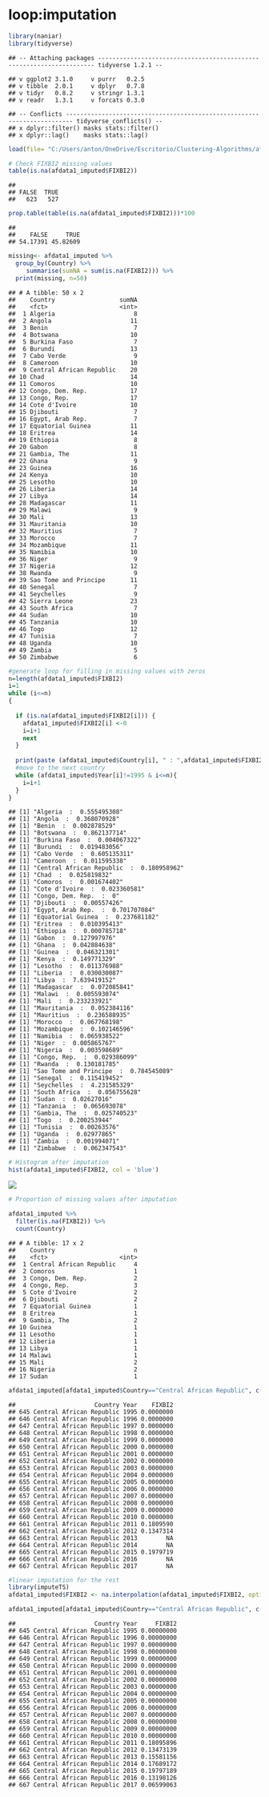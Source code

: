 loop:imputation
================

``` r
library(naniar)
library(tidyverse)
```

    ## -- Attaching packages --------------------------------------------------------------------- tidyverse 1.2.1 --

    ## v ggplot2 3.1.0     v purrr   0.2.5
    ## v tibble  2.0.1     v dplyr   0.7.8
    ## v tidyr   0.8.2     v stringr 1.3.1
    ## v readr   1.3.1     v forcats 0.3.0

    ## -- Conflicts ------------------------------------------------------------------------ tidyverse_conflicts() --
    ## x dplyr::filter() masks stats::filter()
    ## x dplyr::lag()    masks stats::lag()

``` r
load(file= "C:/Users/anton/OneDrive/Escritorio/Clustering-Algorithms/afdata1_imputed.Rdata")
```

``` r
# Check FIXBI2 missing values
table(is.na(afdata1_imputed$FIXBI2))
```

    ## 
    ## FALSE  TRUE 
    ##   623   527

``` r
prop.table(table(is.na(afdata1_imputed$FIXBI2)))*100
```

    ## 
    ##    FALSE     TRUE 
    ## 54.17391 45.82609

``` r
missing<- afdata1_imputed %>% 
  group_by(Country) %>% 
     summarise(sumNA = sum(is.na(FIXBI2))) %>% 
  print(missing, n=50)
```

    ## # A tibble: 50 x 2
    ##    Country                  sumNA
    ##    <fct>                    <int>
    ##  1 Algeria                      8
    ##  2 Angola                      11
    ##  3 Benin                        7
    ##  4 Botswana                    10
    ##  5 Burkina Faso                 7
    ##  6 Burundi                     13
    ##  7 Cabo Verde                   9
    ##  8 Cameroon                    10
    ##  9 Central African Republic    20
    ## 10 Chad                        14
    ## 11 Comoros                     10
    ## 12 Congo, Dem. Rep.            17
    ## 13 Congo, Rep.                 17
    ## 14 Cote d'Ivoire               10
    ## 15 Djibouti                     7
    ## 16 Egypt, Arab Rep.             7
    ## 17 Equatorial Guinea           11
    ## 18 Eritrea                     14
    ## 19 Ethiopia                     8
    ## 20 Gabon                        8
    ## 21 Gambia, The                 11
    ## 22 Ghana                        9
    ## 23 Guinea                      16
    ## 24 Kenya                       10
    ## 25 Lesotho                     10
    ## 26 Liberia                     14
    ## 27 Libya                       14
    ## 28 Madagascar                  11
    ## 29 Malawi                       9
    ## 30 Mali                        13
    ## 31 Mauritania                  10
    ## 32 Mauritius                    7
    ## 33 Morocco                      7
    ## 34 Mozambique                  11
    ## 35 Namibia                     10
    ## 36 Niger                        9
    ## 37 Nigeria                     12
    ## 38 Rwanda                       9
    ## 39 Sao Tome and Principe       11
    ## 40 Senegal                      7
    ## 41 Seychelles                   9
    ## 42 Sierra Leone                23
    ## 43 South Africa                 7
    ## 44 Sudan                       10
    ## 45 Tanzania                    10
    ## 46 Togo                        12
    ## 47 Tunisia                      7
    ## 48 Uganda                      10
    ## 49 Zambia                       5
    ## 50 Zimbabwe                     6

``` r
#generate loop for filling in missing values with zeros
n=length(afdata1_imputed$FIXBI2)
i=1
while (i<=n)
{
  
  if (is.na(afdata1_imputed$FIXBI2[i])) {
    afdata1_imputed$FIXBI2[i] <-0
    i=i+1
    next
  }
  
  print(paste (afdata1_imputed$Country[i], " : ",afdata1_imputed$FIXBI2[i]))
  #move to the next country
  while (afdata1_imputed$Year[i]!=1995 & i<=n){
    i=i+1
  }
}
```

    ## [1] "Algeria  :  0.555495308"
    ## [1] "Angola  :  0.368070928"
    ## [1] "Benin  :  0.002878529"
    ## [1] "Botswana  :  0.862137714"
    ## [1] "Burkina Faso  :  0.004067322"
    ## [1] "Burundi  :  0.019483056"
    ## [1] "Cabo Verde  :  0.605135311"
    ## [1] "Cameroon  :  0.011595338"
    ## [1] "Central African Republic  :  0.180958962"
    ## [1] "Chad  :  0.025819832"
    ## [1] "Comoros  :  0.001674402"
    ## [1] "Cote d'Ivoire  :  0.023360581"
    ## [1] "Congo, Dem. Rep.  :  0"
    ## [1] "Djibouti  :  0.00557426"
    ## [1] "Egypt, Arab Rep.  :  0.701707084"
    ## [1] "Equatorial Guinea  :  0.237681182"
    ## [1] "Eritrea  :  0.010395413"
    ## [1] "Ethiopia  :  0.000785718"
    ## [1] "Gabon  :  0.127997976"
    ## [1] "Ghana  :  0.042884638"
    ## [1] "Guinea  :  0.046321301"
    ## [1] "Kenya  :  0.149771329"
    ## [1] "Lesotho  :  0.011376988"
    ## [1] "Liberia  :  0.030030087"
    ## [1] "Libya  :  7.639419152"
    ## [1] "Madagascar  :  0.072085841"
    ## [1] "Malawi  :  0.005593074"
    ## [1] "Mali  :  0.233233921"
    ## [1] "Mauritania  :  0.052384116"
    ## [1] "Mauritius  :  0.236588935"
    ## [1] "Morocco  :  0.067768198"
    ## [1] "Mozambique  :  0.102146596"
    ## [1] "Namibia  :  0.065938522"
    ## [1] "Niger  :  0.005865767"
    ## [1] "Nigeria  :  0.003598689"
    ## [1] "Congo, Rep.  :  0.029386099"
    ## [1] "Rwanda  :  0.130181785"
    ## [1] "Sao Tome and Principe  :  0.784545089"
    ## [1] "Senegal  :  0.115419452"
    ## [1] "Seychelles  :  4.231585329"
    ## [1] "South Africa  :  0.056755628"
    ## [1] "Sudan  :  0.02627016"
    ## [1] "Tanzania  :  0.065693078"
    ## [1] "Gambia, The  :  0.025740523"
    ## [1] "Togo  :  0.200253944"
    ## [1] "Tunisia  :  0.00263576"
    ## [1] "Uganda  :  0.02977865"
    ## [1] "Zambia  :  0.001994071"
    ## [1] "Zimbabwe  :  0.062347543"

``` r
# Histogram after imputation
hist(afdata1_imputed$FIXBI2, col = 'blue')
```

![](loop-imputation_files/figure-markdown_github/unnamed-chunk-6-1.png)

``` r
# Proportion of missing values after imputation

afdata1_imputed %>% 
  filter(is.na(FIXBI2)) %>% 
  count(Country)
```

    ## # A tibble: 17 x 2
    ##    Country                      n
    ##    <fct>                    <int>
    ##  1 Central African Republic     4
    ##  2 Comoros                      1
    ##  3 Congo, Dem. Rep.             2
    ##  4 Congo, Rep.                  3
    ##  5 Cote d'Ivoire                2
    ##  6 Djibouti                     2
    ##  7 Equatorial Guinea            1
    ##  8 Eritrea                      1
    ##  9 Gambia, The                  2
    ## 10 Guinea                       1
    ## 11 Lesotho                      1
    ## 12 Liberia                      1
    ## 13 Libya                        1
    ## 14 Malawi                       1
    ## 15 Mali                         2
    ## 16 Nigeria                      2
    ## 17 Sudan                        1

``` r
afdata1_imputed[afdata1_imputed$Country=="Central African Republic", c("Country","Year", "FIXBI2")]
```

    ##                      Country Year    FIXBI2
    ## 645 Central African Republic 1995 0.0000000
    ## 646 Central African Republic 1996 0.0000000
    ## 647 Central African Republic 1997 0.0000000
    ## 648 Central African Republic 1998 0.0000000
    ## 649 Central African Republic 1999 0.0000000
    ## 650 Central African Republic 2000 0.0000000
    ## 651 Central African Republic 2001 0.0000000
    ## 652 Central African Republic 2002 0.0000000
    ## 653 Central African Republic 2003 0.0000000
    ## 654 Central African Republic 2004 0.0000000
    ## 655 Central African Republic 2005 0.0000000
    ## 656 Central African Republic 2006 0.0000000
    ## 657 Central African Republic 2007 0.0000000
    ## 658 Central African Republic 2008 0.0000000
    ## 659 Central African Republic 2009 0.0000000
    ## 660 Central African Republic 2010 0.0000000
    ## 661 Central African Republic 2011 0.1809590
    ## 662 Central African Republic 2012 0.1347314
    ## 663 Central African Republic 2013        NA
    ## 664 Central African Republic 2014        NA
    ## 665 Central African Republic 2015 0.1979719
    ## 666 Central African Republic 2016        NA
    ## 667 Central African Republic 2017        NA

``` r
#linear imputation for the rest
library(imputeTS)
afdata1_imputed$FIXBI2 <- na.interpolation(afdata1_imputed$FIXBI2, option ="linear")
```

``` r
afdata1_imputed[afdata1_imputed$Country=="Central African Republic", c("Country","Year", "FIXBI2")]
```

    ##                      Country Year     FIXBI2
    ## 645 Central African Republic 1995 0.00000000
    ## 646 Central African Republic 1996 0.00000000
    ## 647 Central African Republic 1997 0.00000000
    ## 648 Central African Republic 1998 0.00000000
    ## 649 Central African Republic 1999 0.00000000
    ## 650 Central African Republic 2000 0.00000000
    ## 651 Central African Republic 2001 0.00000000
    ## 652 Central African Republic 2002 0.00000000
    ## 653 Central African Republic 2003 0.00000000
    ## 654 Central African Republic 2004 0.00000000
    ## 655 Central African Republic 2005 0.00000000
    ## 656 Central African Republic 2006 0.00000000
    ## 657 Central African Republic 2007 0.00000000
    ## 658 Central African Republic 2008 0.00000000
    ## 659 Central African Republic 2009 0.00000000
    ## 660 Central African Republic 2010 0.00000000
    ## 661 Central African Republic 2011 0.18095896
    ## 662 Central African Republic 2012 0.13473139
    ## 663 Central African Republic 2013 0.15581156
    ## 664 Central African Republic 2014 0.17689172
    ## 665 Central African Republic 2015 0.19797189
    ## 666 Central African Republic 2016 0.13198126
    ## 667 Central African Republic 2017 0.06599063
